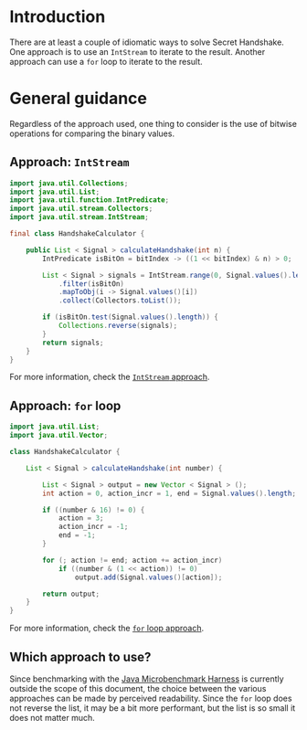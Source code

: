 # Introduction

There are at least a couple of idiomatic ways to solve Secret Handshake.
One approach is to use an `IntStream` to iterate to the result.
Another approach can use a `for` loop to iterate to the result.

# General guidance

Regardless of the approach used, one thing to consider is the use of bitwise operations for comparing the binary values.

## Approach: `IntStream`

```java
import java.util.Collections;
import java.util.List;
import java.util.function.IntPredicate;
import java.util.stream.Collectors;
import java.util.stream.IntStream;

final class HandshakeCalculator {

    public List < Signal > calculateHandshake(int n) {
        IntPredicate isBitOn = bitIndex -> ((1 << bitIndex) & n) > 0;

        List < Signal > signals = IntStream.range(0, Signal.values().length)
            .filter(isBitOn)
            .mapToObj(i -> Signal.values()[i])
            .collect(Collectors.toList());

        if (isBitOn.test(Signal.values().length)) {
            Collections.reverse(signals);
        }
        return signals;
    }
}
```

For more information, check the [`IntStream` approach][approach-intstream].

## Approach: `for` loop

```java
import java.util.List;
import java.util.Vector;

class HandshakeCalculator {

    List < Signal > calculateHandshake(int number) {

        List < Signal > output = new Vector < Signal > ();
        int action = 0, action_incr = 1, end = Signal.values().length;

        if ((number & 16) != 0) {
            action = 3;
            action_incr = -1;
            end = -1;
        }

        for (; action != end; action += action_incr)
            if ((number & (1 << action)) != 0)
                output.add(Signal.values()[action]);

        return output;
    }
}
```

For more information, check the [`for` loop approach][approach-for-loop].

## Which approach to use?

Since benchmarking with the [Java Microbenchmark Harness][jmh] is currently outside the scope of this document,
the choice between the various approaches can be made by perceived readability.
Since the `for` loop does not reverse the list, it may be a bit more performant, but the list is so small
it does not matter much.

[approach-intstream]:  https://exercism.org/tracks/java/exercises/secret-handshake/approaches/intstream
[approach-for-loop]:  https://exercism.org/tracks/java/exercises/secret-handshake/approaches/for-loop
[jmh]: https://github.com/openjdk/jmh
